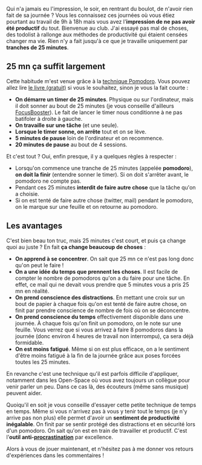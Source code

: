 <!-- 
.. title: Travailler par tranches de 25 minutes
.. slug: travailler-par-tranches-de-25-minutes
.. date: 2013-10-01 17:38:26+02:00
.. tags: 
.. category: 
.. link: 
.. description: 
.. type: text
-->

Qui n'a jamais eu l'impression, le soir, en rentrant du boulot, de n'avoir rien fait de sa journée ? Vous les connaissez ces journées où vous étiez pourtant au travail de 9h à 18h mais vous avez l'__impression de ne pas avoir été productif__ du tout. Bienvenue au club. J'ai essayé pas mal de choses, des todolist à rallonge aux méthodes de productivité qui étaient censées changer ma vie. Rien n'y a fait jusqu'à ce que je travaille uniquement par __tranches de 25 minutes__.
<!-- TEASER_END -->
## 25 mn ça suffit largement

Cette habitude m'est venue grâce à la [technique Pomodoro](http://pomodorotechnique.com/). Vous pouvez allez lire [le livre (gratuit)](http://www.clubbienetre.com/TechniquePomodoro.pdf) si vous le souhaitez, sinon je vous la fait courte :

- __On démarre un timer de 25 minutes__. Physique ou sur l'ordinateur, mais il doit sonner au bout de 25 minutes (je vous conseille d'ailleurs [FocusBooster](http://www.focusboosterapp.com/)). Le fait de lancer le timer nous conditionne à ne pas batifoler à droite à gauche.
- __On travaille sur une tâche__ (et une seule).
- __Lorsque le timer sonne, on arrête__ tout et on se lève.
- __5 minutes de pause__ loin de l'ordinateur et on recommence.
- __20 minutes de pause__ au bout de 4 sessions.

Et c'est tout ? Oui, enfin presque, il y a quelques règles à respecter :

- Lorsqu'on commence une tranche de 25 minutes (appelée __pomodoro__), __on doit la finir__ (entendre sonner le timer). Si on doit s'arrêter avant, le pomodoro ne compte pas.
- Pendant ces 25 minutes __interdit de faire autre chose__ que la tâche qu'on a choisie.
- Si on est tenté de faire autre chose (twitter, mail) pendant le pomodoro, on le marque sur une feuille et on retourne au pomodoro.

## Les avantages

C'est bien beau ton truc, mais 25 minutes c'est court, et puis ça change quoi au juste ? En fait __ça change beaucoup de choses__ :

- __On apprend à se concentrer__. On sait que 25 mn ce n'est pas long donc qu'on peut le faire !
- __On a une idée du temps que prennent les choses__. Il est facile de compter le nombre de pomodoros qu'on a du faire pour une tâche. En effet, ce mail qui ne devait vous prendre que 5 minutes vous a pris 25 mn en réalité.
- __On prend conscience des distractions__. En mettant une croix sur un bout de papier à chaque fois qu'on est tenté de faire autre chose, on finit par prendre conscience de nombre de fois où on se déconcentre.
- __On prend conscience du temps__ effectivement disponible dans une journée. À chaque fois qu'on finit un pomodoro, on le note sur une feuille. Vous verrez que si vous arrivez à faire 8 pomodoros dans la journée (donc environ 4 heures de travail non interrompu), ça sera déjà formidable.
- __On est moins fatigué__. Même si on est plus efficace, on a le sentiment d'être moins fatigué à la fin de la journée grâce aux poses forcées toutes les 25 minutes.

En revanche c'est une technique qu'il est parfois difficile d'appliquer, notamment dans les Open-Space où vous avez toujours un collègue pour venir parler un peu. Dans ce cas là, des écouteurs (même sans musique) peuvent aider.

Quoiqu'il en soit je vous conseille d'essayer cette petite technique de temps en temps. Même si vous n'arrivez pas à vous y tenir tout le temps (je n'y arrive pas non plus) elle permet d'avoir un __sentiment de productivité inégalable__. On finit par se sentir protégé des distractions et en sécurité lors d'un pomodoro. On sait qu'on est en train de travailler et productif. C'est l'__outil anti-[procrastination](http://fr.wikipedia.org/wiki/Procrastination)__ par excellence.

Alors à vous de jouer maintenant, et n'hésitez pas à me donner vos retours d'expériences dans les commentaires !

